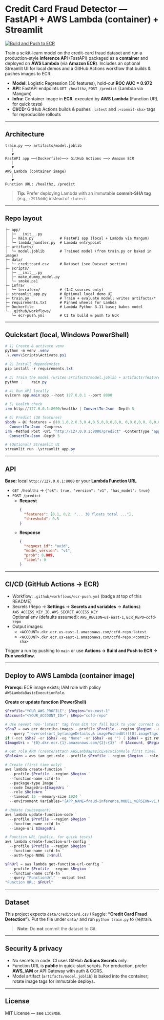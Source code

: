 # Credit Card Fraud Detector — FastAPI + AWS Lambda (container) + Streamlit

[![Build and Push to ECR](https://github.com/sathwikreddyshamakuri/credit-card-fraud-detector/actions/workflows/ecr-push.yml/badge.svg?branch=main)](https://github.com/sathwikreddyshamakuri/credit-card-fraud-detector/actions/workflows/ecr-push.yml)

Train a scikit-learn model on the credit-card fraud dataset and run a production-style **inference API** (FastAPI) packaged as a **container** and deployed on **AWS Lambda** (via **Amazon ECR**). Includes an optional Streamlit UI for local demos and a GitHub Actions workflow that builds & pushes images to ECR.

- **Model:** Logistic Regression (30 features), hold-out **ROC AUC ≈ 0.972**
- **API:** FastAPI endpoints `GET /healthz`, `POST /predict` (Lambda via Mangum)
- **Infra:** Container image in **ECR**, executed by **AWS Lambda** (Function URL for quick tests)
- **CI/CD:** GitHub Actions builds & pushes `:latest` and `:<commit-sha>` tags for reproducible rollouts

---

## Architecture

```text
train.py ──> artifacts/model.joblib
   │
   ▼
FastAPI app ──(Dockerfile)──> GitHub Actions ──> Amazon ECR
   │
   ▼
AWS Lambda (container image)
   │
   ▼
Function URL: /healthz, /predict
```

> **Tip:** Prefer deploying Lambda with an immutable **commit-SHA tag** (e.g., `:2918ddb`) instead of `:latest`.

---

## Repo layout

```text
├─ app/
│  ├─ __init__.py
│  ├─ main.py            # FastAPI app (local + Lambda via Mangum)
│  └─ lambda_handler.py  # Lambda entrypoint
├─ artifacts/
│  └─ model.joblib       # Trained model (from train.py or baked in image)
├─ data/
│  └─ creditcard.csv     # Dataset (see Dataset section)
├─ scripts/
│  ├─ __init__.py
│  ├─ make_dummy_model.py
│  └─ smoke.ps1
├─ infra/
│  └─ terraform/         # (IaC sources only)
├─ streamlit_app.py      # Optional local demo UI
├─ train.py              # Train + evaluate model; writes artifacts/*
├─ requirements.txt      # Pinned wheels for Lambda
├─ Dockerfile            # Lambda Python 3.11 base; bakes model
└─ .github/workflows/
   └─ ecr-push.yml       # CI to build & push to ECR
```

---

## Quickstart (local, Windows PowerShell)

```powershell
# 1) Create & activate venv
python -m venv .venv
.\.venv\Scripts\Activate.ps1

# 2) Install dependencies
pip install -r requirements.txt

# 3) Train the model (writes artifacts/model.joblib + artifacts/feature_stats.json)
python .	rain.py

# 4) Run API locally
uvicorn app.main:app --host 127.0.0.1 --port 8000

# 5) Health check
irm http://127.0.0.1:8000/healthz | ConvertTo-Json -Depth 5

# 6) Predict (30 features)
$body = @{ features = @(0.1,0.2,0.3,0.4,0.5,0,0,0,0,0, 0,0,0,0,0, 0,0,0,0,0, 0,0,0,0,0, 0,0,0,0,0); threshold = 0.5 } |
  ConvertTo-Json -Compress
irm -Method Post -Uri "http://127.0.0.1:8000/predict" -ContentType 'application/json' -Body $body |
  ConvertTo-Json -Depth 5

# (Optional) Streamlit UI
streamlit run .\streamlit_app.py
```

---

## API

**Base:** local `http://127.0.0.1:8000` or your **Lambda Function URL**

- `GET /healthz` → `{"ok": true, "version": "v1", "has_model": true}`
- `POST /predict`
  - **Request**
    ```json
    {
      "features": [0.1, 0.2, "... 30 floats total ..."],
      "threshold": 0.5
    }
    ```
  - **Response**
    ```json
    {
      "request_id": "uuid",
      "model_version": "v1",
      "prob": 0.009,
      "label": 0
    }
    ```

---

## CI/CD (GitHub Actions → ECR)

- Workflow: `.github/workflows/ecr-push.yml` (badge at top of this README)  
- Secrets (Repo → **Settings** → **Secrets and variables** → **Actions**):  
  `AWS_ACCESS_KEY_ID`, `AWS_SECRET_ACCESS_KEY`  
  Optional env (defaults assumed): `AWS_REGION=us-east-1`, `ECR_REPO=ccfd-repo`
- Output images:
  - `<ACCOUNT>.dkr.ecr.us-east-1.amazonaws.com/ccfd-repo:latest`
  - `<ACCOUNT>.dkr.ecr.us-east-1.amazonaws.com/ccfd-repo:<commit-sha>`

Trigger a run by pushing to `main` or use **Actions → Build and Push to ECR → Run workflow**.

---

## Deploy to AWS Lambda (container image)

**Prereqs:** ECR image exists; IAM role with policy `AWSLambdaBasicExecutionRole`.

**Create or update function (PowerShell)**

```powershell
$Profile="YOUR_AWS_PROFILE"; $Region="us-east-1"
$Account="<YOUR_ACCOUNT_ID>"; $Repo="ccfd-repo"

# Use newest non-'latest' tag from ECR (or fall back to your current commit)
$Sha7 = aws ecr describe-images --profile $Profile --region $Region --repository-name $Repo `
  --query "reverse(sort_by(imageDetails,& imagePushedAt))[0].imageTags[?@!='latest'] | [0]" --output text
if (-not $Sha7 -or $Sha7 -eq "None" -or $Sha7 -eq "") { $Sha7 = git rev-parse --short=7 HEAD }
$ImageUri = "{0}.dkr.ecr.{1}.amazonaws.com/{2}:{3}" -f $Account, $Region, $Repo, $Sha7

# Get role ARN (create/attach AWSLambdaBasicExecutionRole first time)
$RoleArn = aws iam get-role --profile $Profile --region $Region --role-name ccfd-lambda-role --query "Role.Arn" --output text

# Create (first time only)
aws lambda create-function `
  --profile $Profile --region $Region `
  --function-name ccfd-fn `
  --package-type Image `
  --code ImageUri=$ImageUri `
  --role $RoleArn `
  --timeout 15 --memory-size 1024 `
  --environment Variables="{APP_NAME=fraud-inference,MODEL_VERSION=v1,MODEL_PATH=/var/task/artifacts/model.joblib}" 2>$null

# Update (subsequent)
aws lambda update-function-code `
  --profile $Profile --region $Region `
  --function-name ccfd-fn `
  --image-uri $ImageUri

# Function URL (public, for quick tests)
aws lambda create-function-url-config `
  --profile $Profile --region $Region `
  --function-name ccfd-fn `
  --auth-type NONE 2>$null

$FnUrl = aws lambda get-function-url-config `
  --profile $Profile --region $Region `
  --function-name ccfd-fn `
  --query "FunctionUrl" --output text
"Function URL: $FnUrl"
```

---

## Dataset

This project expects `data/creditcard.csv` (Kaggle: **“Credit Card Fraud Detection”**). Put the file under `data/` and run `python train.py` to (re)train.

> **Note:** Do **not** commit the dataset to Git.

---

## Security & privacy

- No secrets in code. CI uses GitHub **Actions Secrets** only.  
- Function URL is **public** in quick-start scripts. For production, prefer **AWS_IAM** or API Gateway with auth & CORS.  
- Model artifact (`artifacts/model.joblib`) is baked into the container; rotate image tags for immutable deploys.

---

## License

MIT License — see `LICENSE`.
